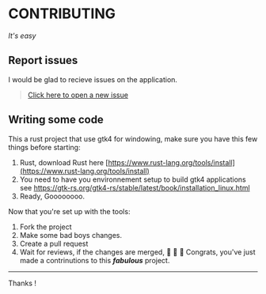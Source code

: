 # CONTRIBUTING

*It's easy*

## Report issues

I would be glad to recieve issues on the application.
> [Click here to open a new issue](https://github.com/luxluth/fsearch/issues/new)

## Writing some code

This a rust project that use gtk4 for windowing, make sure you have this few things before starting:
1) Rust, download Rust here [https://www.rust-lang.org/tools/install](https://www.rust-lang.org/tools/install)
2) You need to have you environnement setup to build gtk4 applications see <https://gtk-rs.org/gtk4-rs/stable/latest/book/installation_linux.html>
3) Ready, Goooooooo.

Now that you're set up with the tools:
1) Fork the project
2) Make some bad boys changes.
3) Create a pull request
4) Wait for reviews, if the changes are merged, 🎉 🎉 🎉 Congrats, you've just made a contrinutions to this ***fabulous*** project.

---

Thanks !
